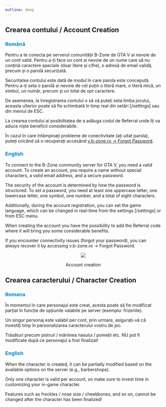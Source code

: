 ```yaml
---
outline: deep
---
```


## Crearea contului / Account Creation

### <span style="color: #0088CC">Română</span>

Pentru a te conecta pe serverul comunității B-Zone de GTA V ai nevoie de un cont valid. Pentru a-ți face un cont ai nevoie de un nume care să nu conțină caractere speciale (doar litere și cifre), o adresă de email validă, precum și o parolă securizată.

Securitatea contului este dată de modul în care parola este concepută. Pentru a-ți seta o parolă ai nevoie de cel puțin o literă mare, o literă mică, un simbol, un număr, precum și un total de opt caractere.

De asemenea, la înregistrarea contului o să vă puteți seta limba jocului, aceasta ulterior poate să fie schimbată în timp real din setări [/settings] sau din meniul de ESC.

La crearea contului ai posibilitatea de a adăuga codul de Referral unde îți va aduce niște beneficii considerabile.

În cazul în care întâmpinați probleme de conectivitate (ați uitat parola), puteți oricând să o recuperați accesând [v.b-zone.ro -> Forgot Password](https://v.b-zone.ro/account/forgot-password).

### <span style="color: #0088CC">English</span>

To connect to the B-Zone community server for GTA V, you need a valid account. To create an account, you require a name without special characters, a valid email address, and a secure password.

The security of the account is determined by how the password is structured. To set a password, you need at least one uppercase letter, one lowercase letter, one symbol, one number, and a total of eight characters.

Additionally, during the account registration, you can set the game language, which can be changed in real-time from the settings [/settings] or from ESC menu.

When creating the account you have the possibility to add the Referral code where it will bring you some considerable benefits.

If you encounter connectivity issues (forgot your password), you can always recover it by accessing v.b-zone.ro -> Forgot Password.

<p align="center"><img src="https://i.imgur.com/LF35Ite.gif"/></p>
<p style="text-align: center"> Account creation</p>


## Crearea caracterului / Character Creation

### <span style="color: #0088CC">Romana</span>

În momentul în care personajul este creat, acesta poate să fie modificat parțial în funcție de opțiunile valabile pe server (exemplu: frizeriile).

Un singur personaj este valabil per cont, prin urmare, asigurați-vă că investiți timp în personalizarea caracterului vostru de joc.

Trăsături precum pistruii / mărimea nasului / pomeții etc. NU pot fi modificate după ce personajul a fost finalizat!

### <span style="color: #0088CC">English</span>


When the character is created, it can be partially modified based on the available options on the server (e.g., barbershops).

Only one character is valid per account, so make sure to invest time in customizing your in-game character.

Features such as freckles / nose size / cheekbones, and so on, cannot be changed after the character has been finalized!

